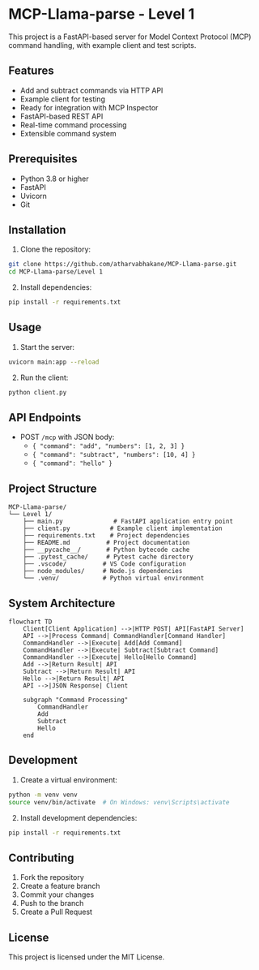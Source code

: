 # MCP-Llama-parse - Level 1

This project is a FastAPI-based server for Model Context Protocol (MCP) command handling, with example client and test scripts.

## Features

- Add and subtract commands via HTTP API
- Example client for testing
- Ready for integration with MCP Inspector
- FastAPI-based REST API
- Real-time command processing
- Extensible command system

## Prerequisites

- Python 3.8 or higher
- FastAPI
- Uvicorn
- Git

## Installation

1. Clone the repository:
```bash
git clone https://github.com/atharvabhakane/MCP-Llama-parse.git
cd MCP-Llama-parse/Level 1
```

2. Install dependencies:
```bash
pip install -r requirements.txt
```

## Usage

1. Start the server:
```bash
uvicorn main:app --reload
```

2. Run the client:
```bash
python client.py
```

## API Endpoints

- POST `/mcp` with JSON body:
  - `{ "command": "add", "numbers": [1, 2, 3] }`
  - `{ "command": "subtract", "numbers": [10, 4] }`
  - `{ "command": "hello" }`

## Project Structure

```
MCP-Llama-parse/
└── Level 1/
    ├── main.py              # FastAPI application entry point
    ├── client.py           # Example client implementation
    ├── requirements.txt    # Project dependencies
    ├── README.md          # Project documentation
    ├── __pycache__/       # Python bytecode cache
    ├── .pytest_cache/     # Pytest cache directory
    ├── .vscode/          # VS Code configuration
    ├── node_modules/     # Node.js dependencies
    └── .venv/            # Python virtual environment
```

## System Architecture

```mermaid
flowchart TD
    Client[Client Application] -->|HTTP POST| API[FastAPI Server]
    API -->|Process Command| CommandHandler[Command Handler]
    CommandHandler -->|Execute| Add[Add Command]
    CommandHandler -->|Execute| Subtract[Subtract Command]
    CommandHandler -->|Execute| Hello[Hello Command]
    Add -->|Return Result| API
    Subtract -->|Return Result| API
    Hello -->|Return Result| API
    API -->|JSON Response| Client

    subgraph "Command Processing"
        CommandHandler
        Add
        Subtract
        Hello
    end
```

## Development

1. Create a virtual environment:
```bash
python -m venv venv
source venv/bin/activate  # On Windows: venv\Scripts\activate
```

2. Install development dependencies:
```bash
pip install -r requirements.txt
```

## Contributing

1. Fork the repository
2. Create a feature branch
3. Commit your changes
4. Push to the branch
5. Create a Pull Request

## License

This project is licensed under the MIT License. 